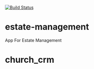 [![Build Status](https://travis-ci.com/kadismile/church_crm.svg?branch=master)](https://travis-ci.com/kadismile/church_crm)
# estate-management
App For Estate Management
# church_crm
